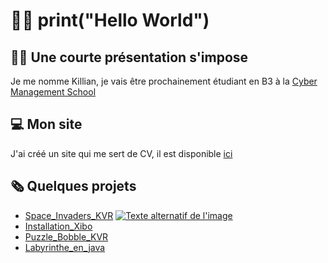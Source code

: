# 👨‍💻 print("Hello World")

## 👨‍🎓 Une courte présentation s'impose
Je me nomme Killian, je vais être prochainement étudiant en B3 à la [Cyber Management School](https://www.cyber-management-school.com/)

## 💻 Mon site 
J'ai créé un site qui me sert de CV, il est disponible [ici](https://kvrcybertechno.online/)

## 🗞️ Quelques projets 
- [Space_Invaders_KVR](https://github.com/Kirua6/Space_Invaders_KVR) [![Texte alternatif de l'image](chemin/vers/l'image)](lien_vers_la_page_cible)
- [Installation_Xibo](https://github.com/Kirua6/Installation_Xibo)
- [Puzzle_Bobble_KVR](https://github.com/Kirua6/Puzzle_Bobble_KVR)
- [Labyrinthe_en_java](https://github.com/Kirua6/Labyrinthe_en_java)
